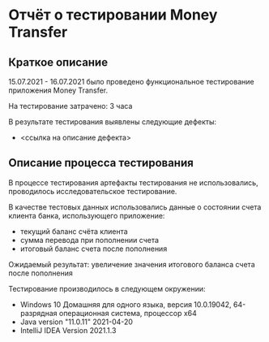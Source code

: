 # Отчёт о тестировании Money Transfer

## Краткое описание

15.07.2021 - 16.07.2021 было проведено функциональное тестирование приложения Money Transfer.

На тестирование затрачено: 3 часа

В результате тестирования выявлены следующие дефекты:
* <ссылка на описание дефекта>

## Описание процесса тестирования

В процессе тестирования артефакты тестирования не использовались, проводилось исследовательское тестирование.

В качестве тестовых данных использовались данные о состоянии счета клиента банка, использующего приложение:
* текущий баланс счёта клиента
* сумма перевода при пополнении счета
* итоговый баланс счета после пополнения

Ожидаемый результат: увеличение значения итогового баланса счета после пополнения 


Тестирование производилось в следующем окружении:
* Windows 10 Домашняя для одного языка, версия 10.0.19042, 64-разрядная операционная система, процессор x64
* Java version "11.0.11" 2021-04-20
* IntelliJ IDEA Version 2021.1.3